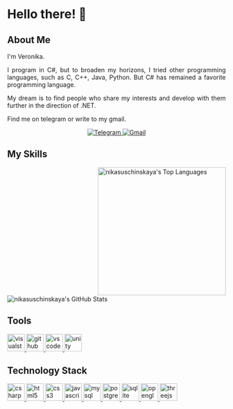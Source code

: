 # Hello there! 👋

## About Me
<p align="justify">I'm Veronika. </p>

<p align="justify">I program in C#, but to broaden my horizons, I tried other programming languages, such as C, C++, Java, Python. 
But C# has remained a favorite programming language. </p>

<p align="justify">My dream is to find people who share my interests and develop with them further in the direction of .NET. </p>

<p align="justify">Find me on telegram or write to my gmail. </p>

<div align="center">
  </a>
    <a href="https://t.me/sin_angel" target="_blank">
    <img alt="Telegram" src="https://img.shields.io/badge/Telegram-2CA5E0?style=for-the-badge&logo=telegram&logoColor=white">
  <a href="mailto:nikasuschinskaya@gmail.com" target="_blank">
    <img alt="Gmail" src="https://img.shields.io/badge/Gmail-D14836?style=for-the-badge&logo=gmail&logoColor=white">
  </a>
</div>

## My Skills

<img src="https://cheesits456-readme-stats.vercel.app/api/top-langs?username=nikasuschinskaya&layout=compact&card_width=275&theme=github_dark&langs_count=10&hide=c,meson,makefile,m4&exclude_repo=github-readme-stats,BitJanitor,github-activity-readme,fancy-git,challengeBot" alt="nikasuschinskaya's Top Languages" align="right" width="295">

![nikasuschinskaya's GitHub Stats][github-stats-img] 
<!--![nikasuschinskaya's GitHub stats](https://github-readme-stats.vercel.app/api?username=nikasuschinskaya&show_icons=true&include_all_commits=true&theme=github_dark)-->

## Tools

<a href="https://visualstudio.microsoft.com/" target="_blank"> <img src="https://cdn.jsdelivr.net/gh/devicons/devicon/icons/visualstudio/visualstudio-plain.svg" alt="visualstudio" width="40" height="40"/> </a> 
<a href="https://github.com" target="_blank"> <img src="https://cdn.jsdelivr.net/gh/devicons/devicon/icons/github/github-original.svg" alt="github" width="40" height="40"/> </a> 
<a href="https://code.visualstudio.com/" target="_blank"> <img src="https://cdn.jsdelivr.net/gh/devicons/devicon/icons/vscode/vscode-original.svg" alt="vscode" width="40" height="40"/> </a> 
<a href="https://unity.com/" target="_blank"> <img src="https://cdn.jsdelivr.net/gh/devicons/devicon/icons/unity/unity-original.svg" alt="unity" width="40" height="40"/> </a> 


## Technology Stack
<a href="https://learn.microsoft.com/en-us/dotnet/csharp/" target="_blank"> <img src="https://cdn.jsdelivr.net/gh/devicons/devicon/icons/csharp/csharp-original.svg" alt="csharp" width="40" height="40"/> </a> 
<a href="https://en.wikipedia.org/wiki/HTML" target="_blank"> <img src="https://cdn.jsdelivr.net/gh/devicons/devicon/icons/html5/html5-original.svg" alt="html5" width="40" height="40"/> </a> 
<a href="https://www.w3.org/Style/CSS/Overview.en.html" target="_blank"> <img src="https://cdn.jsdelivr.net/gh/devicons/devicon/icons/css3/css3-original.svg" alt="css3" width="40" height="40"/> </a> 
<a href="https://developer.mozilla.org/en-US/docs/Web/JavaScript" target="_blank"> <img src="https://cdn.jsdelivr.net/gh/devicons/devicon/icons/javascript/javascript-original.svg" alt="javascript" width="40" height="40"/> </a> 
<a href="https://www.mysql.com/" target="_blank"> <img src="https://cdn.jsdelivr.net/gh/devicons/devicon/icons/mysql/mysql-original.svg" alt="mysql" width="40" height="40"/> </a> 
<a href="https://www.postgresql.org/" target="_blank"> <img src="https://cdn.jsdelivr.net/gh/devicons/devicon/icons/postgresql/postgresql-original.svg" alt="postgresql" width="40" height="40"/> </a> 
<a href="https://www.sqlite.org/index.html" target="_blank"> <img src="https://cdn.jsdelivr.net/gh/devicons/devicon/icons/sqlite/sqlite-original.svg" alt="sqlite" width="40" height="40"/> </a> 
<a href="https://www.opengl.org/" target="_blank"> <img src="https://cdn.jsdelivr.net/gh/devicons/devicon/icons/opengl/opengl-original.svg" alt="opengl" width="40" height="40"/> </a> 
<a href="https://threejs.org/" target="_blank"> <img src="https://cdn.jsdelivr.net/gh/devicons/devicon/icons/threejs/threejs-original.svg" alt="threejs" width="40" height="40"/> </a> 

[github-stats-img]: https://cheesits456-readme-stats.vercel.app/api?username=nikasuschinskaya&count_private=true&show_icons=true&include_all_commits=true&theme=github_dark
